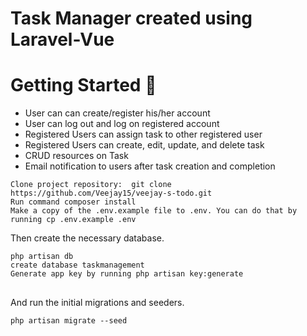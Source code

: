 <h1>Task Manager created using Laravel-Vue </h1>

# Getting Started :dart:
<ul>
    <li>User can can create/register his/her account</li>
    <li>User can log out and log on registered account</li>
    <li>Registered Users can assign task to other registered user</li>
    <li>Registered Users can create,  edit, update, and delete task </li>
    <li>CRUD resources on Task</li>
<li>Email notification to users after task creation and completion</li>
 </ul>
 
<div class="snippet-clipboard-content position-relative overflow-auto" data-snippet-clipboard-copy-content="git clone https://github.com/Veejay15/veejay-s-todo.git
Run command composer install
Run cp .env.example .env
">
<pre><code>Clone project repository:  git clone https://github.com/Veejay15/veejay-s-todo.git
Run command composer install
Make a copy of the .env.example file to .env. You can do that by running cp .env.example .env
</code></pre>
</div>
<p>Then create the necessary database.</p>
<div class="snippet-clipboard-content position-relative overflow-auto" data-snippet-clipboard-copy-content="php artisan db
create database blog
">
<pre>
<code>php artisan db
create database taskmanagement
Generate app key by running php artisan key:generate
</code>
</pre>
</div>
<p>And run the initial migrations and seeders.</p>
<div class="snippet-clipboard-content position-relative overflow-auto" data-snippet-clipboard-copy-content="php artisan migrate --seed
">
<pre><code>php artisan migrate --seed
</code></pre>
</div>
